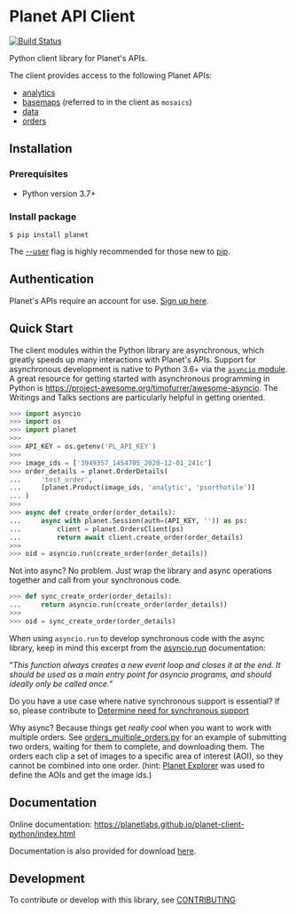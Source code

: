 # Planet API Client

[![Build Status](https://travis-ci.org/planetlabs/planet-client-python.svg?branch=master)](https://travis-ci.org/planetlabs/planet-client-python)

Python client library for Planet's APIs.

The client provides access to the following Planet APIs:
* [analytics](https://developers.planet.com/docs/analytics/)
* [basemaps](https://developers.planet.com/docs/basemaps/) (referred to in the client as `mosaics`)
* [data](https://developers.planet.com/docs/data/)
* [orders](https://developers.planet.com/docs/orders/)

## Installation

### Prerequisites

* Python version 3.7+

### Install package

```console
$ pip install planet
```

The [--user](https://pip.pypa.io/en/stable/user_guide/#user-installs)
flag is highly recommended for those new to [pip](https://pip.pypa.io).

## Authentication

Planet's APIs require an account for use.
[Sign up here](https://www.planet.com/explorer/?signup).

## Quick Start

The client modules within the Python library are asynchronous, which greatly
speeds up many interactions with Planet's APIs. Support for asynchronous
development is native to Python 3.6+ via the
[`asyncio` module](https://docs.python.org/3/library/asyncio.html). A great
resource for getting started with asynchronous programming in Python is
https://project-awesome.org/timofurrer/awesome-asyncio. The Writings and Talks
sections are particularly helpful in getting oriented.

```python
>>> import asyncio
>>> import os
>>> import planet
>>>
>>> API_KEY = os.getenv('PL_API_KEY')
>>>
>>> image_ids = ['3949357_1454705_2020-12-01_241c']
>>> order_details = planet.OrderDetails(
...     'test_order',
...     [planet.Product(image_ids, 'analytic', 'psorthotile')]
... )
>>>
>>> async def create_order(order_details):
...     async with planet.Session(auth=(API_KEY, '')) as ps:
...         client = planet.OrdersClient(ps)
...         return await client.create_order(order_details)
>>>
>>> oid = asyncio.run(create_order(order_details))

```

Not into async? No problem. Just wrap the library and async operations together
and call from your synchronous code.

```python
>>> def sync_create_order(order_details):
...     return asyncio.run(create_order(order_details))
>>>
>>> oid = sync_create_order(order_details)

```

When using `asyncio.run` to develop synchronous code with the async library,
keep in mind this excerpt from the
[asyncio.run](https://docs.python.org/3/library/asyncio-task.html#asyncio.run)
documentation:

"*This function always creates a new event loop and closes it at the end. It
should be used as a main entry point for asyncio programs, and should ideally
only be called once.*"

Do you have a use case where native synchronous support is essential? If so,
please contribute to
[Determine need for synchronous support](https://github.com/planetlabs/planet-client-python/issues/251)

Why async? Because things get *really cool* when you want to work with multiple
orders. See [orders_multiple_orders.py](examples/orders_multiple_orders.py) for
an example of submitting two orders, waiting for them to complete, and
downloading them. The orders each clip a set of images to a specific area of
interest (AOI), so they cannot be combined into one order.
(hint: [Planet Explorer](https://www.planet.com/explorer/) was used to define
the AOIs and get the image ids.)

## Documentation

Online documentation:
https://planetlabs.github.io/planet-client-python/index.html

Documentation is also provided for download
[here](https://github.com/planetlabs/planet-client-python/releases/latest).

## Development

To contribute or develop with this library, see
[CONTRIBUTING](https://github.com/planetlabs/planet-client-python/CONTRIBUTING.md)
